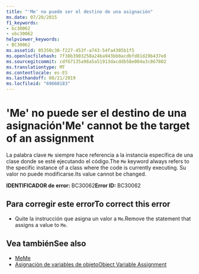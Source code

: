 ```yaml
---
title: "'Me' no puede ser el destino de una asignación"
ms.date: 07/20/2015
f1_keywords:
- bc30062
- vbc30062
helpviewer_keywords:
- BC30062
ms.assetid: 05350c30-f227-453f-a743-54fa4305b1f5
ms.openlocfilehash: 7f38b3903258a24ba943bb0acdbfd81d29b437e8
ms.sourcegitcommit: cdf67135a98a5a51913dacddb58e004a3c867802
ms.translationtype: MT
ms.contentlocale: es-ES
ms.lasthandoff: 08/21/2019
ms.locfileid: "69660183"
---
```

# <a name="me-cannot-be-the-target-of-an-assignment"></a><span data-ttu-id="6bf0b-102">'Me' no puede ser el destino de una asignación</span><span class="sxs-lookup"><span data-stu-id="6bf0b-102">'Me' cannot be the target of an assignment</span></span>
<span data-ttu-id="6bf0b-103">La palabra clave `Me` siempre hace referencia a la instancia específica de una clase donde se esté ejecutando el código.</span><span class="sxs-lookup"><span data-stu-id="6bf0b-103">The `Me` keyword always refers to the specific instance of a class where the code is currently executing.</span></span> <span data-ttu-id="6bf0b-104">Su valor no puede modificarse.</span><span class="sxs-lookup"><span data-stu-id="6bf0b-104">Its value cannot be changed.</span></span>  
  
 <span data-ttu-id="6bf0b-105">**IDENTIFICADOR de error:** BC30062</span><span class="sxs-lookup"><span data-stu-id="6bf0b-105">**Error ID:** BC30062</span></span>  
  
## <a name="to-correct-this-error"></a><span data-ttu-id="6bf0b-106">Para corregir este error</span><span class="sxs-lookup"><span data-stu-id="6bf0b-106">To correct this error</span></span>  
  
- <span data-ttu-id="6bf0b-107">Quite la instrucción que asigna un valor a `Me`.</span><span class="sxs-lookup"><span data-stu-id="6bf0b-107">Remove the statement that assigns a value to `Me`.</span></span>  
  
## <a name="see-also"></a><span data-ttu-id="6bf0b-108">Vea también</span><span class="sxs-lookup"><span data-stu-id="6bf0b-108">See also</span></span>

- [<span data-ttu-id="6bf0b-109">Me</span><span class="sxs-lookup"><span data-stu-id="6bf0b-109">Me</span></span>](../programming-guide/program-structure/me-my-mybase-and-myclass.md#me)
- [<span data-ttu-id="6bf0b-110">Asignación de variables de objeto</span><span class="sxs-lookup"><span data-stu-id="6bf0b-110">Object Variable Assignment</span></span>](../../visual-basic/programming-guide/language-features/variables/object-variable-assignment.md)
